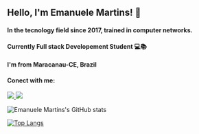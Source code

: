 ## Hello, I'm Emanuele Martins! 👋 

#### In the tecnology field since 2017, trained in computer networks.

#### Currently Full stack Developement Student 💻📚

#### I'm from Maracanau-CE, Brazil


#### Conect with me:
<a href="malito:contato@emanuelemartinsferrer"> <img src="https://img.shields.io/badge/Gmail-D14836?style=for-the-badge&logo=gmail&logoColor=white" target="_blank"> </a> <a href="https://www.linkedin.com/in/emanuele-silva-08264b116/" target="_blank"><img src="https://img.shields.io/badge/LinkedIn-0077B5?style=for-the-badge&logo=linkedin&logoColor=white"> </a>

![Emanuele Martins's GitHub stats](https://github-readme-stats.vercel.app/api?username=emanuelemartinss&show_icons=true&theme=dracula)

[![Top Langs](https://github-readme-stats.vercel.app/api/top-langs/?username=emanuelemartinss)](https://github.com/emanuelemartins/github-readme-stats)



